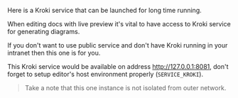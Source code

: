 Here is a Kroki service that can be launched for long time running.

When editing docs with live preview it's vital to have access to Kroki service
for generating diagrams.

If you don't want to use public service and don't have Kroki running in your
intranet then this one is for you.

This Kroki service would be available on address http://127.0.0.1:8081,
don't forget to setup editor's host environment properly (`SERVICE_KROKI`).

> Take a note that this one instance is not isolated from outer network.